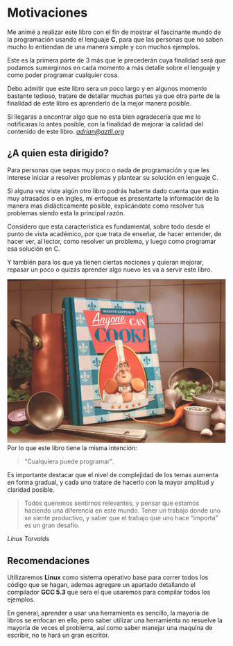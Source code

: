 # Motivaciones
Me animé a realizar este libro con el fin de mostrar el fascinante mundo de la programación usando el lenguaje **C**, para que las personas que no saben mucho lo entiendan de una manera simple y con muchos ejemplos.

Este es la primera parte de 3 más que le precederán cuya finalidad será que podamos sumergirnos en cada momento a más detalle sobre el lenguaje y como poder programar cualquier cosa.

Debo admitir que este libro sera un poco largo y en algunos momento bastante tedioso, tratare de detallar muchas partes ya que otra parte de la finalidad de este libro es aprenderlo de la mejor manera posible.

Si llegaras a encontrar algo que no esta bien agradecería que me lo notificaras lo antes posible, con la finalidad de mejorar la calidad del contenido de este libro.
*adrian@aztli.org* 

## ¿A quien esta dirigido?
Para personas que sepas muy poco o nada de programación y que les interese iniciar a resolver problemas y plantear su solución en lenguaje C.

Si alguna vez viste algún otro libro podrás haberte dado cuenta que están muy atrasados o en ingles, mi enfoque es presentarte la información de la manera mas didácticamente posible, explicándote como resolver tus problemas siendo esta la principal razón.

Considero que esta característica es fundamental, sobre todo desde el punto de vista académico, por que trata de enseñar, de hacer entender, de hacer ver, al lector, como resolver un problema, y luego como programar  esa solución en C.

Y también para los que ya tienen ciertas nociones y quieran mejorar, repasar un poco o quizás aprender algo nuevo les va a servir este libro.

![gustea](Imagenes/gustea.png)
Por lo que este libro tiene la misma intención:
> "Cualquiera puede programar".

Es importante destacar que el nivel de complejidad de los temas aumenta en forma gradual, y cada uno tratare de hacerlo con la mayor amplitud y claridad posible.

> Todos queremos sentirnos relevantes, y pensar que estamos haciendo una diferencia en este mundo. Tener un trabajo donde uno se siente productivo, y saber que el trabajo que uno hace “importa” es un gran desafío.

*Linus Torvalds*

## Recomendaciones
Utilizaremos **Linux** como sistema operativo base para correr todos los código que se hagan, ademas agregare un apartado detallando el compilador **GCC 5.3** que sera el que usaremos para compilar todos los ejemplos.

En general, aprender a usar una herramienta es sencillo, la mayoría de libros se enfocan en ello; pero saber utilizar una herramienta no resuelve la mayoría de veces el problema, así como saber manejar una maquina de escribir, no te hará un gran escritor.
